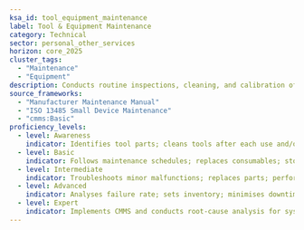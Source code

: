 ```yaml
---
ksa_id: tool_equipment_maintenance
label: Tool & Equipment Maintenance
category: Technical
sector: personal_other_services
horizon: core_2025
cluster_tags:
  - "Maintenance"
  - "Equipment"
description: Conducts routine inspections, cleaning, and calibration of service equipment to ensure safety, efficiency, and longevity.
source_frameworks:
  - "Manufacturer Maintenance Manual"
  - "ISO 13485 Small Device Maintenance"
  - "cmms:Basic"
proficiency_levels:
  - level: Awareness
    indicator: Identifies tool parts; cleans tools after each use and/or daily following SOP.
  - level: Basic
    indicator: Follows maintenance schedules; replaces consumables; stores correctly; logs service date.
  - level: Intermediate
    indicator: Troubleshoots minor malfunctions; replaces parts; performs PAT; logs repairs.
  - level: Advanced
    indicator: Analyses failure rate; sets inventory; minimises downtime; optimizes maintenance intervals using usage data.
  - level: Expert
    indicator: Implements CMMS and conducts root-cause analysis for systemic fixes; establishes maintenance SOP; trains technicians; negotiates vendor contracts.
---
```

